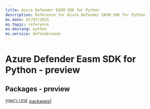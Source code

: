 ```yaml
---
title: Azure Defender EASM SDK for Python
description: Reference for Azure Defender EASM SDK for Python
ms.date: 07/07/2025
ms.topic: reference
ms.devlang: python
ms.service: defendereasm
---
```

# Azure Defender Easm SDK for Python - preview
## Packages - preview
[!INCLUDE [packages](defender-easm-index.md)]